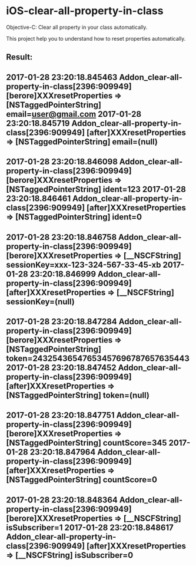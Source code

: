 # iOS-clear-all-property-in-class
Objective-C: Clear all property in your class automatically.

This project help you to understand how to reset properties automatically.

Result:
---
2017-01-28 23:20:18.845463 Addon_clear-all-property-in-class[2396:909949] [berore]XXXresetProperties => [NSTaggedPointerString] email=user@gmail.com
2017-01-28 23:20:18.845719 Addon_clear-all-property-in-class[2396:909949] [after]XXXresetProperties => [NSTaggedPointerString] email=(null)
---
2017-01-28 23:20:18.846098 Addon_clear-all-property-in-class[2396:909949] [berore]XXXresetProperties => [NSTaggedPointerString] ident=123
2017-01-28 23:20:18.846461 Addon_clear-all-property-in-class[2396:909949] [after]XXXresetProperties => [NSTaggedPointerString] ident=0
---
2017-01-28 23:20:18.846758 Addon_clear-all-property-in-class[2396:909949] [berore]XXXresetProperties => [__NSCFString] sessionKey=xxx-123-324-567-33-45-xb
2017-01-28 23:20:18.846999 Addon_clear-all-property-in-class[2396:909949] [after]XXXresetProperties => [__NSCFString] sessionKey=(null)
---
2017-01-28 23:20:18.847284 Addon_clear-all-property-in-class[2396:909949] [berore]XXXresetProperties => [NSTaggedPointerString] token=24325436547653457696787657635443
2017-01-28 23:20:18.847452 Addon_clear-all-property-in-class[2396:909949] [after]XXXresetProperties => [NSTaggedPointerString] token=(null)
---
2017-01-28 23:20:18.847751 Addon_clear-all-property-in-class[2396:909949] [berore]XXXresetProperties => [NSTaggedPointerString] countScore=345
2017-01-28 23:20:18.847964 Addon_clear-all-property-in-class[2396:909949] [after]XXXresetProperties => [NSTaggedPointerString] countScore=0
---
2017-01-28 23:20:18.848364 Addon_clear-all-property-in-class[2396:909949] [berore]XXXresetProperties => [__NSCFString] isSubscriber=1
2017-01-28 23:20:18.848617 Addon_clear-all-property-in-class[2396:909949] [after]XXXresetProperties => [__NSCFString] isSubscriber=0
---
